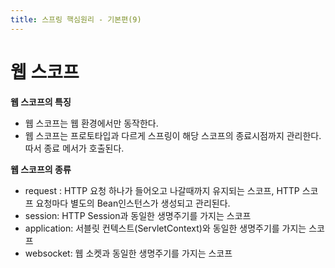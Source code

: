 ```yaml
---
title: 스프링 핵심원리 - 기본편(9)
---
```


# 웹 스코프
**웹  스코프의 특징**   
- 웹 스코프는 웹 환경에서만 동작한다.
- 웹 스코프는 프로토타입과 다르게 스프링이 해당 스코프의 종료시점까지 관리한다. 따서 종료 메서가 호출된다.

**웹  스코프의 종류**   
- request : HTTP 요청 하나가 들어오고 나갈때까지 유지되는 스코프, HTTP 스코프 요청마다 별도의 Bean인스턴스가 생성되고 관리된다.
- session: HTTP Session과 동일한 생명주기를 가지는 스코프
- application: 서블릿 컨텍스트(ServletContext)와 동일한 생명주기를 가지는 스코프
- websocket: 웹 소켓과 동일한 생명주기를 가지는 스코프
